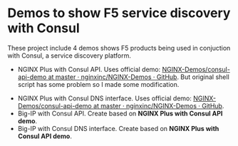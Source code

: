 # Demos to show F5 service discovery with Consul

These project include 4 demos shows F5 products being used in conjuction with Consul, a service discovery platform. 

- NGINX Plus with Consul API. Uses official demo: [NGINX-Demos/consul-api-demo at master · nginxinc/NGINX-Demos · GitHub](https://github.com/nginxinc/NGINX-Demos/tree/master/consul-api-demo). But original shell script has some problem so I made some modification.
* NGINX Plus with Consul DNS interface. Uses official demo: [NGINX-Demos/consul-api-demo at master · nginxinc/NGINX-Demos · GitHub](https://github.com/nginxinc/NGINX-Demos/tree/master/consul-api-demo).
* Big-IP with Consul API. Create based on **NGINX Plus with Consul API demo**.
* Big-IP with Consul DNS interface. Create based on **NGINX Plus with Consul API demo**.
